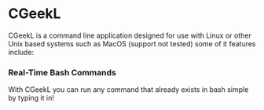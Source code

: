 # CGeekL
CGeekL is a command line application designed for use with Linux or other Unix based systems such as MacOS (support not tested) some of it features include:
### Real-Time Bash Commands
With CGeekL you can run any command that already exists in bash simple by typing it in!
